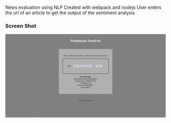 News evaluation using NLP
Created with webpack and nodejs
User enters the url of an article to get the output of the sentiment analysis

### Screen Shot

![Main Page](https://github.com/Abdallah-Youssef/Sentiment-Analysis-on-Articles-/blob/main/screenshots/main.png?raw=true)

